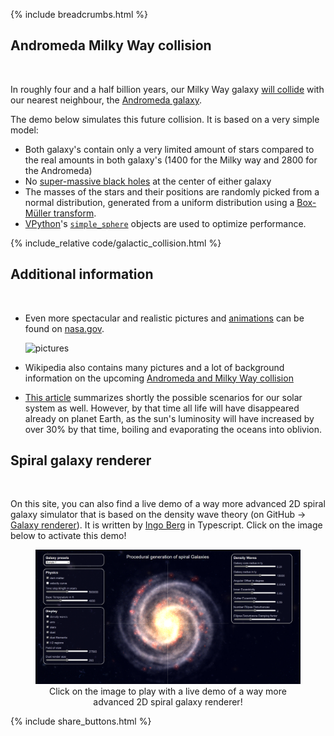{% include breadcrumbs.html %}

## Andromeda Milky Way collision
<div class="header_line"><br/></div>

In roughly four and a half billion years, our Milky Way galaxy 
[will collide](https://en.wikipedia.org/wiki/Andromeda%E2%80%93Milky_Way_collision) with our nearest
neighbour, the [Andromeda galaxy](https://en.wikipedia.org/wiki/Andromeda_Galaxy). 

The demo below simulates this future collision. It is based on a very simple model:
- Both galaxy's contain only a very limited amount of stars compared 
  to the real amounts in both galaxy's (1400 for the Milky way and 2800 for the Andromeda)
- No [super-massive black holes](https://en.wikipedia.org/wiki/Supermassive_black_hole) at the center of either galaxy
- The masses of the stars and their positions are randomly picked from a normal distribution, 
  generated from a uniform distribution using a [Box-Müller transform](https://en.wikipedia.org/wiki/Box%E2%80%93Muller_transform).
- [VPython](https://vpython.org/)&apos;s [`simple_sphere`](https://www.glowscript.org/docs/VPythonDocs/sphere.html#simple-sphere) 
  objects are used to optimize performance.

{% include_relative code/galactic_collision.html %}

<p style="clear:both;"></p>

## Additional information
<div class="header_line"><br/></div>

- Even more spectacular and realistic pictures and
  [animations](https://youtu.be/fMNlt2FnHDg) can be found on
  [nasa.gov](https://science.nasa.gov/missions/hubble/nasas-hubble-shows-milky-way-is-destined-for-head-on-collision/).
  
  ![pictures](https://science.nasa.gov/wp-content/uploads/2023/04/654242main_p1220b3k-jpg.webp)

- Wikipedia also contains many pictures and a lot of background information on the upcoming
  [Andromeda and Milky Way collision](https://en.wikipedia.org/wiki/Andromeda%E2%80%93Milky_Way_collision)
- [This article](https://www.astronomy.com/science/the-andromeda-and-milky-way-collision-explained/) summarizes
  shortly the possible scenarios for our solar system as well. However, by that time all life will have
  disappeared already on planet Earth, as the sun's luminosity will have increased by over 30% by that time,
  boiling and evaporating the oceans into oblivion.

## Spiral galaxy renderer
<div class="header_line"><br/></div>

On this site, you can also find a live demo of a way more advanced 2D spiral galaxy simulator
that is based on the density wave theory (on GitHub &rarr; 
[Galaxy renderer](https://github.com/beltoforion/Galaxy-Renderer-Typescript)). 
It is written by [Ingo Berg](https://github.com/beltoforion) in Typescript. 
Click on the image below to activate this demo!


<figure style="float: center; text-align: center;">
  <a href="spiral_galaxy_renderer.html">
    <img alt="Daylight variations" src="images/spiral_galaxy_renderer.png" title="Click to go to demo"/>
  </a>
  <figcaption>Click on the image to play with a live demo of a way more advanced 2D spiral galaxy renderer!
  </figcaption>
</figure>

<p style="clear: both;"></p>



{% include share_buttons.html %}